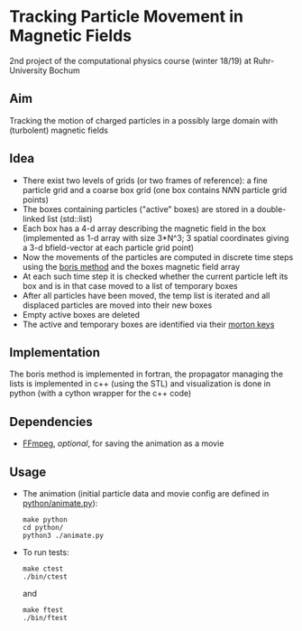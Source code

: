 # Tracking Particle Movement in Magnetic Fields
2nd project of the computational physics course (winter 18/19) at
Ruhr-University Bochum

## Aim
Tracking the motion of charged particles in a possibly large domain with
(turbolent) magnetic fields

## Idea
 * There exist two levels of grids (or two frames of reference): a fine
   particle grid and a coarse box grid (one box contains N*N*N particle grid
   points)
 * The boxes containing particles ("active" boxes) are stored in a
   double-linked list (std::list)
 * Each box has a 4-d array describing the magnetic field in the box
   (implemented as 1-d array with size 3*N^3; 3 spatial coordinates giving a
   3-d bfield-vector at each particle grid point)
 * Now the movements of the particles are computed in discrete time steps using
   the [boris method](https://en.wikipedia.org/wiki/Particle-in-cell#The_particle_mover)
   and the boxes magnetic field array
 * At each such time step it is checked whether the current particle left its
   box and is in that case moved to a list of temporary boxes
 * After all particles have been moved, the temp list is iterated and all
   displaced particles are moved into their new boxes
 * Empty active boxes are deleted
 * The active and temporary boxes are identified via their [morton
   keys](https://en.wikipedia.org/wiki/Z-order_curve)

## Implementation
The boris method is implemented in fortran, the propagator managing the lists
is implemented in c++ (using the STL) and visualization is done in python (with
a cython wrapper for the c++ code)

## Dependencies
 * [FFmpeg](https://ffmpeg.org/), _optional_, for saving the animation as a movie

## Usage
 * The animation (initial particle data and movie config are defined in
   [python/animate.py](https://github.com/jerluebke/cp_project_2/blob/master/python/animate.py)):
    ```
    make python
    cd python/
    python3 ./animate.py
    ```

 * To run tests:
    ```
    make ctest
    ./bin/ctest
    ```
    and
    ```
    make ftest
    ./bin/ftest
    ```

